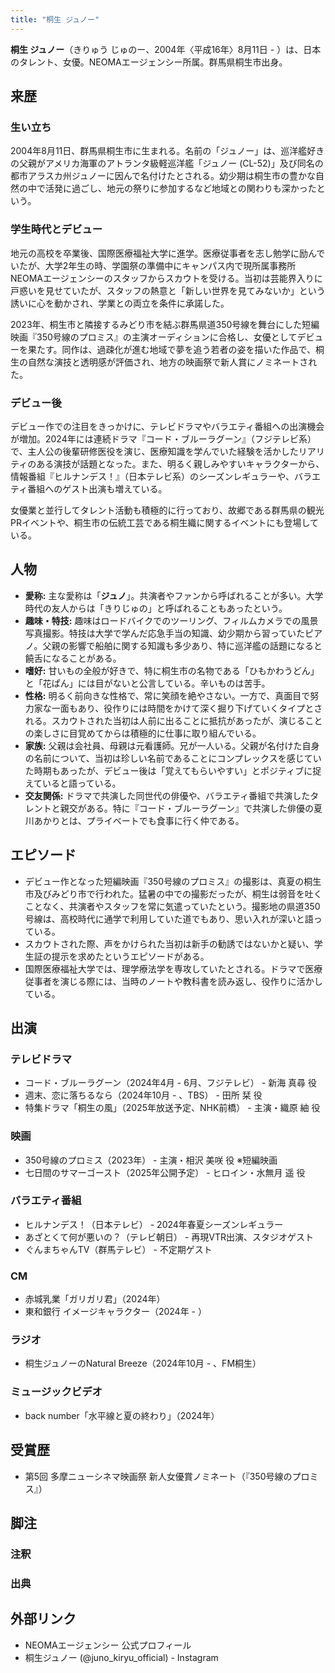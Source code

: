 ```yaml
---
title: "桐生 ジュノー"
---
```


**桐生 ジュノー**（きりゅう じゅのー、2004年〈平成16年〉8月11日 - ）は、日本のタレント、女優。NEOMAエージェンシー所属。群馬県桐生市出身。

## 来歴
### 生い立ち
2004年8月11日、群馬県桐生市に生まれる。名前の「ジュノー」は、巡洋艦好きの父親がアメリカ海軍のアトランタ級軽巡洋艦「ジュノー (CL-52)」及び同名の都市アラスカ州ジュノーに因んで名付けたとされる。幼少期は桐生市の豊かな自然の中で活発に過ごし、地元の祭りに参加するなど地域との関わりも深かったという。

### 学生時代とデビュー
地元の高校を卒業後、国際医療福祉大学に進学。医療従事者を志し勉学に励んでいたが、大学2年生の時、学園祭の準備中にキャンパス内で現所属事務所NEOMAエージェンシーのスタッフからスカウトを受ける。当初は芸能界入りに戸惑いを見せていたが、スタッフの熱意と「新しい世界を見てみないか」という誘いに心を動かされ、学業との両立を条件に承諾した。

2023年、桐生市と隣接するみどり市を結ぶ群馬県道350号線を舞台にした短編映画『350号線のプロミス』の主演オーディションに合格し、女優としてデビューを果たす。同作は、過疎化が進む地域で夢を追う若者の姿を描いた作品で、桐生の自然な演技と透明感が評価され、地方の映画祭で新人賞にノミネートされた。

### デビュー後
デビュー作での注目をきっかけに、テレビドラマやバラエティ番組への出演機会が増加。2024年には連続ドラマ『コード・ブルーラグーン』（フジテレビ系）で、主人公の後輩研修医役を演じ、医療知識を学んでいた経験を活かしたリアリティのある演技が話題となった。また、明るく親しみやすいキャラクターから、情報番組『ヒルナンデス！』（日本テレビ系）のシーズンレギュラーや、バラエティ番組へのゲスト出演も増えている。

女優業と並行してタレント活動も積極的に行っており、故郷である群馬県の観光PRイベントや、桐生市の伝統工芸である桐生織に関するイベントにも登場している。

## 人物
*   **愛称:** 主な愛称は「**ジュノ**」。共演者やファンから呼ばれることが多い。大学時代の友人からは「きりじゅの」と呼ばれることもあったという。
*   **趣味・特技:** 趣味はロードバイクでのツーリング、フィルムカメラでの風景写真撮影。特技は大学で学んだ応急手当の知識、幼少期から習っていたピアノ。父親の影響で船舶に関する知識も多少あり、特に巡洋艦の話題になると饒舌になることがある。
*   **嗜好:** 甘いもの全般が好きで、特に桐生市の名物である「ひもかわうどん」と「花ぱん」には目がないと公言している。辛いものは苦手。
*   **性格:** 明るく前向きな性格で、常に笑顔を絶やさない。一方で、真面目で努力家な一面もあり、役作りには時間をかけて深く掘り下げていくタイプとされる。スカウトされた当初は人前に出ることに抵抗があったが、演じることの楽しさに目覚めてからは積極的に仕事に取り組んでいる。
*   **家族:** 父親は会社員、母親は元看護師。兄が一人いる。父親が名付けた自身の名前について、当初は珍しい名前であることにコンプレックスを感じていた時期もあったが、デビュー後は「覚えてもらいやすい」とポジティブに捉えていると語っている。
*   **交友関係:** ドラマで共演した同世代の俳優や、バラエティ番組で共演したタレントと親交がある。特に『コード・ブルーラグーン』で共演した俳優の夏川あかりとは、プライベートでも食事に行く仲である。

## エピソード
*   デビュー作となった短編映画『350号線のプロミス』の撮影は、真夏の桐生市及びみどり市で行われた。猛暑の中での撮影だったが、桐生は弱音を吐くことなく、共演者やスタッフを常に気遣っていたという。撮影地の県道350号線は、高校時代に通学で利用していた道でもあり、思い入れが深いと語っている。
*   スカウトされた際、声をかけられた当初は新手の勧誘ではないかと疑い、学生証の提示を求めたというエピソードがある。
*   国際医療福祉大学では、理学療法学を専攻していたとされる。ドラマで医療従事者を演じる際には、当時のノートや教科書を読み返し、役作りに活かしている。

## 出演
### テレビドラマ
*   コード・ブルーラグーン（2024年4月 - 6月、フジテレビ） - 新海 真尋 役
*   週末、恋に落ちるなら（2024年10月 - 、TBS） - 田所 栞 役
*   特集ドラマ「桐生の風」（2025年放送予定、NHK前橋） - 主演・織原 紬 役

### 映画
*   350号線のプロミス（2023年） - 主演・相沢 美咲 役 ※短編映画
*   七日間のサマーゴースト（2025年公開予定） - ヒロイン・水無月 遥 役

### バラエティ番組
*   ヒルナンデス！（日本テレビ） - 2024年春夏シーズンレギュラー
*   あざとくて何が悪いの？（テレビ朝日） - 再現VTR出演、スタジオゲスト
*   ぐんまちゃんTV（群馬テレビ） - 不定期ゲスト

### CM
*   赤城乳業「ガリガリ君」（2024年）
*   東和銀行 イメージキャラクター（2024年 - ）

### ラジオ
*   桐生ジュノーのNatural Breeze（2024年10月 - 、FM桐生）

### ミュージックビデオ
*   back number「水平線と夏の終わり」（2024年）

## 受賞歴
*   第5回 多摩ニューシネマ映画祭 新人女優賞ノミネート（『350号線のプロミス』）

## 脚注
### 注釈
### 出典

## 外部リンク
*   NEOMAエージェンシー 公式プロフィール
*   桐生ジュノー (@juno_kiryu_official) - Instagram